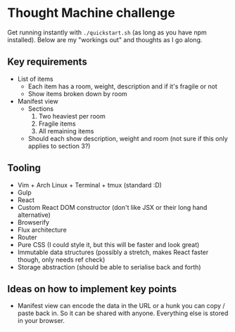 # Thought Machine challenge

Get running instantly with `./quickstart.sh` (as long as you have npm installed). Below are my "workings out" and thoughts as I go along.

## Key requirements

 * List of items
   * Each item has a room, weight, description and if it's fragile or not
   * Show items broken down by room
 * Manifest view
   * Sections
     1. Two heaviest per room
     2. Fragile items
     3. All remaining items
   * Should each show description, weight and room (not sure if this only applies to section 3?)

## Tooling

 * Vim + Arch Linux + Terminal + tmux (standard :D)
 * Gulp
 * React
 * Custom React DOM constructor (don't like JSX or their long hand alternative)
 * Browserify
 * Flux architecture
 * Router
 * Pure CSS (I could style it, but this will be faster and look great)
 * Immutable data structures (possibly a stretch, makes React faster though, only needs ref check)
 * Storage abstraction (should be able to serialise back and forth)

## Ideas on how to implement key points

 * Manifest view can encode the data in the URL or a hunk you can copy / paste back in. So it can be shared with anyone. Everything else is stored in your browser.
